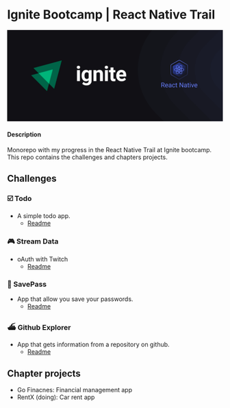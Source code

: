# Ignite Bootcamp | React Native Trail

![](./docs//ignite-react-native.png)

#### Description

<p>Monorepo with my progress in the React Native Trail at Ignite bootcamp. This repo contains the challenges and chapters projects.
</p>

## Challenges

### ☑️ Todo

- <span> A simple todo app.</span>
  - [Readme](./challenges/todo/README.md)

### 🎮 Stream Data

- <span> oAuth with Twitch </span>
  - [Readme](./challenges/streamdata/README.md)

### 🔑 SavePass

- <span>App that allow you save your passwords.</span>
  - [Readme](./challenges/savepass/README.md)

### ⛴ Github Explorer

- <span>App that gets information from a repository on github.</span>
  - [Readme](./challenges/github-explorer/README.md)

## Chapter projects

- Go Finacnes: Financial management app
- RentX (doing): Car rent app
